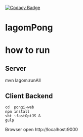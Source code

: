 [![Codacy Badge](https://api.codacy.com/project/badge/Grade/cc7112431f0e417cbf0ff478cff0c0ac)](https://www.codacy.com/app/jarekratajski/lagomPong?utm_source=github.com&amp;utm_medium=referral&amp;utm_content=javaFunAgain/lagomPong&amp;utm_campaign=Badge_Grade)

# lagomPong


# how to run

 ## Server
 
 mvn lagom:runAll
 
 ## Client Backend
 
 ```
 cd  pongi-web
 npm install
 sbt ~fastOptJS &
 gulp
```
 
Browser open  http://localhost:9000


